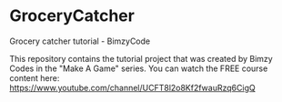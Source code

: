# GroceryCatcher
 Grocery catcher tutorial - BimzyCode

This repository contains the tutorial project that was created by Bimzy Codes in the "Make A Game" series. You can watch the FREE course content here: https://www.youtube.com/channel/UCFT8l2o8Kf2fwauRzq6CigQ
